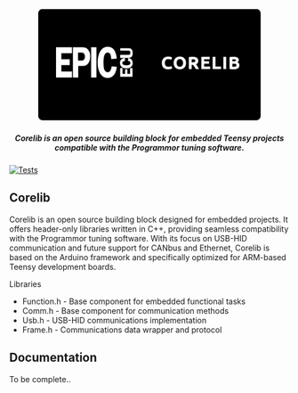 <div align="center">

<img src="support/corelib-logo.png" alt="Corelib" width="400" />

##### Corelib is an open source building block for embedded Teensy projects compatible with the Programmor tuning software.
</div>

[![Tests](https://github.com/epicecu/corelib/actions/workflows/unit_tests.yml/badge.svg?branch=main)](https://github.com/epicecu/corelib/actions/workflows/unit_tests.yml)

## Corelib
Corelib is an open source building block designed for embedded projects. It offers header-only libraries written in C++, providing seamless compatibility with the Programmor tuning software. With its focus on USB-HID communication and future support for CANbus and Ethernet, Corelib is based on the Arduino framework and specifically optimized for ARM-based Teensy development boards.

Libraries
- Function.h - Base component for embedded functional tasks
- Comm.h - Base component for communication methods
- Usb.h - USB-HID communications implementation
- Frame.h - Communications data wrapper and protocol

## Documentation
To be complete..

